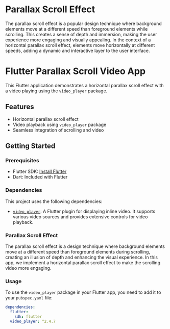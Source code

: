 # Parallax Scroll Effect

The parallax scroll effect is a popular design technique where background elements move at a different speed than foreground elements while scrolling. This creates a sense of depth and immersion, making the user experience more engaging and visually appealing. In the context of a horizontal parallax scroll effect, elements move horizontally at different speeds, adding a dynamic and interactive layer to the user interface.

# Flutter Parallax Scroll Video App

This Flutter application demonstrates a horizontal parallax scroll effect with a video playing using the `video_player` package.

## Features

- Horizontal parallax scroll effect
- Video playback using `video_player` package
- Seamless integration of scrolling and video

## Getting Started

### Prerequisites

- Flutter SDK: [Install Flutter](https://flutter.dev/docs/get-started/install)
- Dart: Included with Flutter

### Dependencies

This project uses the following dependencies:

- [`video_player`](https://pub.dev/packages/video_player): A Flutter plugin for displaying inline video. It supports various video sources and provides extensive controls for video playback.

### Parallax Scroll Effect

The parallax scroll effect is a design technique where background elements move at a different speed than foreground elements during scrolling, creating an illusion of depth and enhancing the visual experience. In this app, we implement a horizontal parallax scroll effect to make the scrolling video more engaging.

### Usage

To use the `video_player` package in your Flutter app, you need to add it to your `pubspec.yaml` file:

```yaml
dependencies:
  flutter:
    sdk: flutter
  video_player: ^2.4.7



